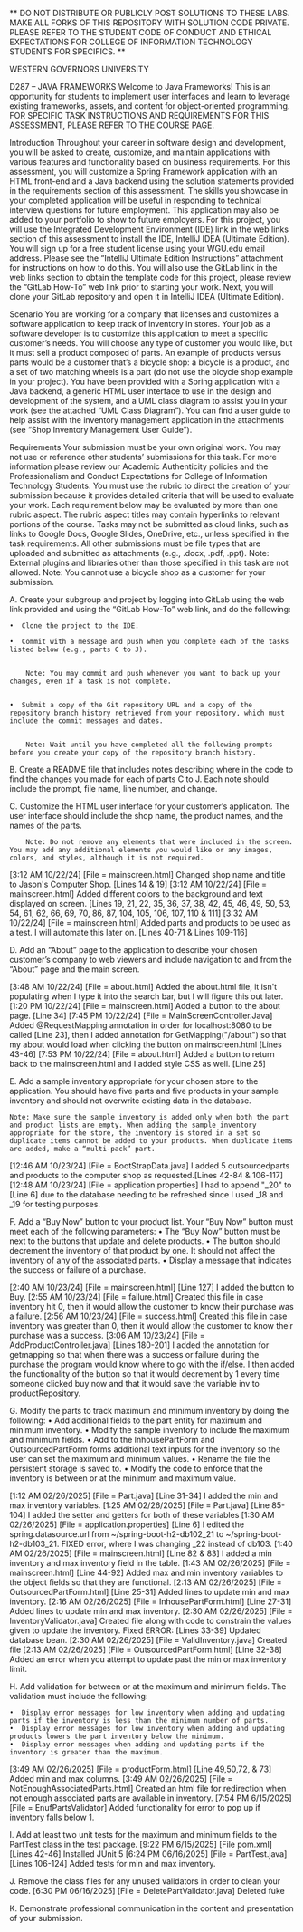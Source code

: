 ** DO NOT DISTRIBUTE OR PUBLICLY POST SOLUTIONS TO THESE LABS. MAKE ALL FORKS OF THIS REPOSITORY WITH SOLUTION CODE PRIVATE. PLEASE REFER TO THE STUDENT CODE OF CONDUCT AND ETHICAL EXPECTATIONS FOR COLLEGE OF INFORMATION TECHNOLOGY STUDENTS FOR SPECIFICS. **

WESTERN GOVERNORS UNIVERSITY

D287 – JAVA FRAMEWORKS
Welcome to Java Frameworks! This is an opportunity for students to implement user interfaces and learn to leverage existing frameworks, assets, and content for object-oriented programming.
FOR SPECIFIC TASK INSTRUCTIONS AND REQUIREMENTS FOR THIS ASSESSMENT, PLEASE REFER TO THE COURSE PAGE.

Introduction
Throughout your career in software design and development, you will be asked to create, customize, and maintain applications with various features and functionality based on business requirements. For this assessment, you will customize a Spring Framework application with an HTML front-end and a Java backend using the solution statements provided in the requirements section of this assessment.
The skills you showcase in your completed application will be useful in responding to technical interview questions for future employment. This application may also be added to your portfolio to show to future employers.
For this project, you will use the Integrated Development Environment (IDE) link in the web links section of this assessment to install the IDE, IntelliJ IDEA (Ultimate Edition). You will sign up for a free student license using your WGU.edu email address. Please see the “IntelliJ Ultimate Edition Instructions” attachment for instructions on how to do this. You will also use the GitLab link in the web links section to obtain the template code for this project, please review the “GitLab How-To” web link prior to starting your work. Next, you will clone your GitLab repository and open it in IntelliJ IDEA (Ultimate Edition).

Scenario
You are working for a company that licenses and customizes a software application to keep track of inventory in stores. Your job as a software developer is to customize this application to meet a specific customer’s needs. You will choose any type of customer you would like, but it must sell a product composed of parts. An example of products versus parts would be a customer that’s a bicycle shop: a bicycle is a product, and a set of two matching wheels is a part (do not use the bicycle shop example in your project).
You have been provided with a Spring application with a Java backend, a generic HTML user interface to use in the design and development of the system, and a UML class diagram to assist you in your work (see the attached “UML Class Diagram”). You can find a user guide to help assist with the inventory management application in the attachments (see “Shop Inventory Management User Guide”).

Requirements
Your submission must be your own original work. You may not use or reference other students’ submissions for this task. For more information please review our Academic Authenticity policies and the Professionalism and Conduct Expectations for College of Information Technology Students.
You must use the rubric to direct the creation of your submission because it provides detailed criteria that will be used to evaluate your work. Each requirement below may be evaluated by more than one rubric aspect. The rubric aspect titles may contain hyperlinks to relevant portions of the course.
Tasks may not be submitted as cloud links, such as links to Google Docs, Google Slides, OneDrive, etc., unless specified in the task requirements. All other submissions must be file types that are uploaded and submitted as attachments (e.g., .docx, .pdf, .ppt).
Note: External plugins and libraries other than those specified in this task are not allowed.
Note: You cannot use a bicycle shop as a customer for your submission.

A.  Create your subgroup and project by logging into GitLab using the web link provided and using the “GitLab How-To” web link, and do the following:

    •  Clone the project to the IDE.

    •  Commit with a message and push when you complete each of the tasks listed below (e.g., parts C to J).


        Note: You may commit and push whenever you want to back up your changes, even if a task is not complete.


    •  Submit a copy of the Git repository URL and a copy of the repository branch history retrieved from your repository, which must include the commit messages and dates.


        Note: Wait until you have completed all the following prompts before you create your copy of the repository branch history.

B.  Create a README file that includes notes describing where in the code to find the changes you made for each of parts C to J. Each note should include the prompt, file name, line number, and change.


C.  Customize the HTML user interface for your customer’s application. The user interface should include the shop name, the product names, and the names of the parts.

        Note: Do not remove any elements that were included in the screen. You may add any additional elements you would like or any images, colors, and styles, although it is not required.



[3:12 AM 10/22/24] [File = mainscreen.html] Changed shop name and title to Jason's Computer Shop. [Lines 14 & 19]
[3:12 AM 10/22/24] [File = mainscreen.html] Added different colors to the background and text displayed on screen. [Lines 19, 21, 22, 35, 36, 37, 38, 42, 45, 46, 49, 50, 53, 54, 61, 62, 66, 69, 70, 86, 87, 104, 105, 106, 107, 110 & 111]
[3:32 AM 10/22/24] [File = mainscreen.html] Added parts and products to be used as a test. I will automate this later on. [Lines 40-71 & Lines 109-116]


D.  Add an “About” page to the application to describe your chosen customer’s company to web viewers and include navigation to and from the “About” page and the main screen.



[3:48 AM 10/22/24] [File = about.html] Added the about.html file, it isn't populating when I type it into the search bar, but I will figure this out later.
[1:20 PM 10/22/24] [File = mainscreen.html] Added a button to the about page. [Line 34]
[7:45 PM 10/22/24] [File = MainScreenController.Java] Added @RequestMapping annotation in order for localhost:8080 to be called [Line 23], then I added
annotation for GetMapping("/about") so that my about would load when clicking the button on mainscreen.html [Lines 43-46]
[7:53 PM 10/22/24] [File = about.html] Added a button to return back to the mainscreen.html and I added style CSS as well. [Line 25]


E.  Add a sample inventory appropriate for your chosen store to the application. You should have five parts and five products in your sample inventory and should not overwrite existing data in the database.


    Note: Make sure the sample inventory is added only when both the part and product lists are empty. When adding the sample inventory appropriate for the store, the inventory is stored in a set so duplicate items cannot be added to your products. When duplicate items are added, make a “multi-pack” part.



[12:46 AM 10/23/24] [File = BootStrapData.java] I added 5 outsourcedparts and products to the computer shop as requested.[Lines 42-84 & 106-117]
[12:48 AM 10/23/24] [File = application.properties] I had to append "_20" to [Line 6] due to the database needing to be refreshed since I used _18 and _19 for testing purposes.


F.  Add a “Buy Now” button to your product list. Your “Buy Now” button must meet each of the following parameters:
•  The “Buy Now” button must be next to the buttons that update and delete products.
•  The button should decrement the inventory of that product by one. It should not affect the inventory of any of the associated parts.
•  Display a message that indicates the success or failure of a purchase.




[2:40 AM 10/23/24] [File = mainscreen.html] [Line 127] I added the button to Buy.
[2:55 AM 10/23/24] [File = failure.html] Created this file in case inventory hit 0, then it would allow the customer to know their purchase was a failure.
[2:56 AM 10/23/24] [File = success.html] Created this file in case inventory was greater than 0, then it would allow the customer to know their purchase was a success.
[3:06 AM 10/23/24] [File = AddProductController.java] [Lines 180-201] I added the annotation for getmapping so that when there
was a success or failure during the purchase the program would know where to go with the if/else. I then added the functionality of the button
so that it would decrement by 1 every time someone clicked buy now and that it would save the variable inv to productRepository.


G.  Modify the parts to track maximum and minimum inventory by doing the following:
•  Add additional fields to the part entity for maximum and minimum inventory.
•  Modify the sample inventory to include the maximum and minimum fields.
•  Add to the InhousePartForm and OutsourcedPartForm forms additional text inputs for the inventory so the user can set the maximum and minimum values.
•  Rename the file the persistent storage is saved to.
•  Modify the code to enforce that the inventory is between or at the minimum and maximum value.

[1:12 AM 02/26/2025] [File = Part.java] [Line 31-34] I added the min and max inventory variables.
[1:25 AM 02/26/2025] [File = Part.java] [Line 85-104] I added the setter and getters for both of these variables
[1:30 AM 02/26/2025] [File = application.properties] [Line 6] I edited the spring.datasource.url from ~/spring-boot-h2-db102_21 to ~/spring-boot-h2-db103_21.
FIXED error, where I was changing _22 instead of db103.
[1:40 AM 02/26/2025] [File = mainscreen.html] [Line 82 & 83] I added a min inventory and max inventory field in the table.
[1:43 AM 02/26/2025] [File = mainscreen.html] [Line 44-92] Added max and min inventory variables to the object fields so that they are functional.
[2:13 AM 02/26/2025] [File = OutsourcedPartForm.html] [Line 25-31] Added lines to update min and max inventory.
[2:16 AM 02/26/2025] [File = InhousePartForm.html] [Line 27-31] Added lines to update min and max inventory.
[2:30 AM 02/26/2025] [File = InventoryValidator.java] Created file along with code to constrain the values given to update the inventory. Fixed ERROR: [Lines 33-39] Updated database bean.
[2:30 AM 02/26/2025] [File = ValidInventory.java] Created file
[2:13 AM 02/26/2025] [File = OutsourcedPartForm.html] [Line 32-38] Added an error when you attempt to update past the min or max inventory limit.

H.  Add validation for between or at the maximum and minimum fields. The validation must include the following:

    •  Display error messages for low inventory when adding and updating parts if the inventory is less than the minimum number of parts.
    •  Display error messages for low inventory when adding and updating products lowers the part inventory below the minimum.
    •  Display error messages when adding and updating parts if the inventory is greater than the maximum.

[3:49 AM 02/26/2025] [File = productForm.html] [Line 49,50,72, & 73] Added min and max columns.
[3:49 AM 02/26/2025] [File = NotEnoughAssociatedParts.html] Created an html file for redirection when not enough associated parts are available in inventory.
[7:54 PM 6/15/2025] [File = EnufPartsValidator] Added functionality for error to pop up if inventory falls below 1.

I.  Add at least two unit tests for the maximum and minimum fields to the PartTest class in the test package.
[9:22 PM  6/15/2025] [File pom.xml] [Lines 42-46] Installed JUnit 5
[6:24 PM 06/16/2025] [File = PartTest.java] [Lines 106-124] Added tests for min and max inventory.

J.  Remove the class files for any unused validators in order to clean your code.
[6:30 PM 06/16/2025] [File = DeletePartValidator.java] Deleted fuke


K.  Demonstrate professional communication in the content and presentation of your submission.
